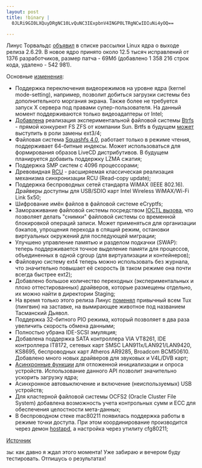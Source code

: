 ```yaml
--- 
layout: post
title: !binary |
  0JLRi9GI0LXQuyDRgNC10LvQuNC3IExpbnV4INGP0LTRgNCwIDIuNi4yOQ==

---
```

Линус Торвальдс <a href="http://lkml.org/lkml/2009/3/23/449">объявил</a> в списке рассылки Linux ядра о выходе релиза 2.6.29. В новое ядро принято около 12.5 тысяч исправлений от 1376 разработчиков, размер патча - 69Мб (добавлено 1 358 216 строк кода, удалено - 542 981).

<!--more-->Основные <a href="http://wiki.kernelnewbies.org/Linux_2_6_29">изменения</a>:
<ul>
	<li class="l"> Поддержка переключения видеорежимов на уровне ядра (kernel mode-setting), например, позволит добиться загрузки системы без дополнительного моргания экрана. Также более не требуется запуск X сервера под правами супер-пользователя. На данный момент поддерживаются только видеоадаптеры от Intel;</li>
	<li class="l"> <a href="http://www.opennet.ru/opennews/art.shtml?num=19702">Добавлена</a> реализация экспериментальной файловой системы <a href="http://btrfs.wiki.kernel.org/index.php/Main_Page">Btrfs</a> - прямой конкурент FS ZFS от компании Sun. Brtfs в будущем <a href="http://www.opennet.ru/opennews/art.shtml?num=20079">может</a> выступить в роли замены ext3/4;</li>
	<li class="l"> Файловая система <a href="http://squashfs.sourceforge.net/">Squashfs 4.0</a>, работает только в режиме чтения, поддерживает 64-битные индексы. Может использоваться для формирования образов LiveCD дистрибутивов. В будущем планируется добавить поддержку LZMA сжатия;</li>
	<li class="l"> Поддержка SMP систем с 4096 процессорами;</li>
	<li class="l"> Древовидная <a href="http://lwn.net/Articles/305782/">RCU</a> - расширяемая классическая реализация механизма синхронизации RCU (Read-copy update);</li>
	<li class="l"> Поддержка беспроводных сетей стандарта WiMAX (IEEE 802.16). Драйверы доступны для USB/SDIO карт Intel Wireless WiMAX/Wi-Fi Link 5x50;</li>
	<li class="l"> Шифрование имён файлов в файловой системе eCryptfs;</li>
	<li class="l"> Замораживание файловой системы посредством <a href="http://lwn.net/Articles/287435/">IOCTL вызова</a>, что позволяет делать "снимки" файловой системы со временной блокировкой операций записи. Может применяться для организации бэкапов, упрощения перехода в спящий режим, остановки виртуальных окружений для последующей миграции;</li>
	<li class="l"> Улучшено управление памятью и разделом подкачки (SWAP): теперь поддерживается точное выделение памяти для процессов, объединенных в одной cgroup (для виртуализации и контейнеров);</li>
	<li class="l"> Файловую систему ext4 теперь можно использовать без журнала, что значительно повышает её скорость (в таком режиме она почти всегда быстрее ext2);</li>
	<li class="l"> Добавлено большое количество переходных (экспериментальных и плохо оттестированных) драйверов, которые размещены отдельно, их можно найти в директории Staging;</li>
	<li class="l"> На время только этого релиза Линус <a href="http://www.opennet.ru/opennews/art.shtml?num=20788">поменял</a> привычный всем Tux (пингвин) на заставке, на вымирающее животное под названием Тасманский Дьявол.</li>
	<li class="l"> Поддержка 32-битного PIO режима, который позволяет в два раза увеличить скорость обмена данными;</li>
	<li class="l"> Полностью убрана IDE-SCSI эмуляция;</li>
	<li class="l"> Добавлена поддержка SATA контроллера VIA VT8261, IDE контроллера IT8172, сетевых карт SMSC LAN911x/LAN921/LAN9420, KS8695, беспроводных карт Atheros AR9285, Broadcom BCM50610. Добавлено много новых драйверов для звуковых и V4L/DVB карт;</li>
	<li class="l"> <a href="http://lwn.net/Articles/314808/">Асинхронные функции</a> для отложенной инициализации и опроса устройств. Использование данного API позволит значительно ускорить загрузку ядра;</li>
	<li class="l"> Асинхронное автовыключение и включение (неиспользуемых) USB устройств;</li>
	<li class="l"> Для кластерной файловой системы OCFS2 (Oracle Cluster File System) добавлена возможность учета контрольных сумм и ЕСС для обеспечения целостности мета-данных;</li>
	<li class="l"> В беспроводном стеке mac80211 появилась поддержка работы в режиме точки доступа. При этом координирование производится через демон <a href="http://hostap.epitest.fi/hostapd/">hostapd</a>, а настройка через утилиту cfg80211;</li>
</ul>
<a href="http://www.opennet.ru/opennews/art.shtml?num=20897" target="_blank">Источник</a>

зы: как давно я ждал этого момента! Уже забираю и вечером буду тестировать. Отпишусь о результатах!
